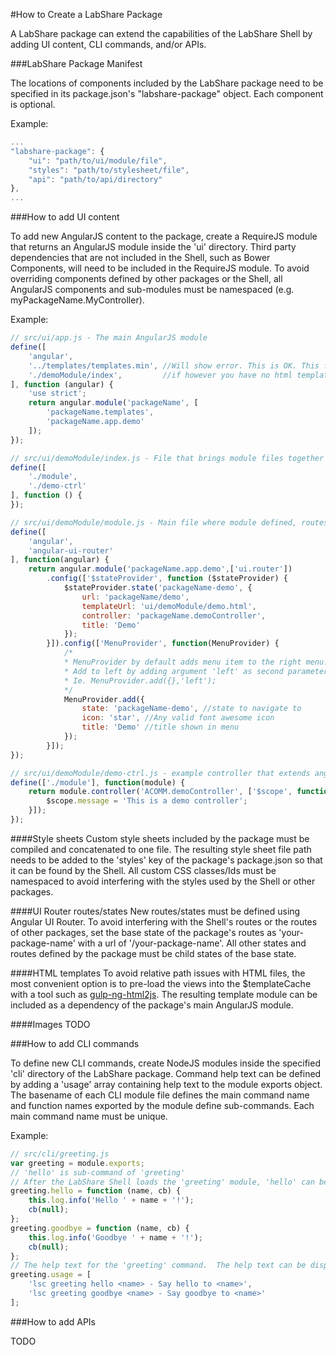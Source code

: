 #How to Create a LabShare Package

A LabShare package can extend the capabilities of the LabShare Shell by adding UI content, CLI commands, and/or APIs.

###LabShare Package Manifest

The locations of components included by the LabShare package need to be specified in its package.json's
"labshare-package" object.  Each component is optional.

Example:
```javascript
...
"labshare-package": {
    "ui": "path/to/ui/module/file",
    "styles": "path/to/stylesheet/file",
    "api": "path/to/api/directory"
},
...
```

###How to add UI content

To add new AngularJS content to the package, create a RequireJS module that returns an AngularJS module inside the 'ui' directory.
Third party dependencies that are not included in the Shell, such as Bower Components, will need to be included 
in the RequireJS module.  To avoid overriding components defined by other packages or the Shell,
all AngularJS components and sub-modules must be namespaced (e.g. myPackageName.MyController).

Example:
```javascript
// src/ui/app.js - The main AngularJS module
define([
    'angular',
    '../templates/templates.min', //Will show error. This is OK. This file is generated upon build.
    './demoModule/index',         //if however you have no html templates in package, then remove '../template/templates.min'
], function (angular) {
    'use strict';
    return angular.module('packageName', [
        'packageName.templates',
        'packageName.app.demo'
    ]);
});
```
```javascript
// src/ui/demoModule/index.js - File that brings module files together and referenced in app.js
define([
    './module',
    './demo-ctrl'
], function () {
});
```
```javascript
// src/ui/demoModule/module.js - Main file where module defined, routes added, menu items added
define([
    'angular',
    'angular-ui-router'
], function(angular) {
    return angular.module('packageName.app.demo',['ui.router'])
        .config(['$stateProvider', function ($stateProvider) {
            $stateProvider.state('packageName-demo', {
                url: 'packageName/demo',
                templateUrl: 'ui/demoModule/demo.html',
                controller: 'packageName.demoController',
                title: 'Demo'
            });
        }]).config(['MenuProvider', function(MenuProvider) {
            /*
            * MenuProvider by default adds menu item to the right menu.
            * Add to left by adding argument 'left' as second parameter to add.
            * Ie. MenuProvider.add({},'left');
            */
            MenuProvider.add({
                state: 'packageName-demo', //state to navigate to
                icon: 'star', //Any valid font awesome icon
                title: 'Demo' //title shown in menu
            });
        }]);
});
```
```javascript
// src/ui/demoModule/demo-ctrl.js - example controller that extends angular module
define(['./module'], function(module) {
    return module.controller('ACOMM.demoController', ['$scope', function($scope) {
        $scope.message = 'This is a demo controller';
    }]);
});
```


####Style sheets
Custom style sheets included by the package must be compiled and concatenated to one file.  The resulting
style sheet file path needs to be added to the 'styles' key of the package's package.json so that it can be found by the
Shell.  All custom CSS classes/Ids must be namespaced to avoid interfering with the styles used by the Shell or other packages.

####UI Router routes/states
New routes/states must be defined using Angular UI Router.  To avoid interfering with the Shell's routes or the routes
of other packages, set the base state of the package's routes as 'your-package-name' with a url of '/your-package-name'.
All other states and routes defined by the package must be child states of the base state.

####HTML templates
To avoid relative path issues with HTML files, the most convenient option is to pre-load the views into the $templateCache
with a tool such as [gulp-ng-html2js](https://www.npmjs.com/package/gulp-ng-html2js).  The resulting template module can be included as
a dependency of the package's main AngularJS module.

####Images
TODO

###How to add CLI commands

To define new CLI commands, create NodeJS modules inside the specified 'cli' directory of the LabShare package.  Command help
text can be defined by adding a 'usage' array containing help text to the module exports object.  The basename of each CLI module file
defines the main command name and function names exported by the module define sub-commands.  Each main command name
must be unique.

Example:
```javascript
// src/cli/greeting.js
var greeting = module.exports;
// 'hello' is sub-command of 'greeting'
// After the LabShare Shell loads the 'greeting' module, 'hello' can be invoked using `lsc greeting hello <name>`.
greeting.hello = function (name, cb) {
    this.log.info('Hello ' + name + '!');
    cb(null);
};
greeting.goodbye = function (name, cb) {
    this.log.info('Goodbye ' + name + '!');
    cb(null);
};
// The help text for the 'greeting' command.  The help text can be displayed with `lsc help greeting`.
greeting.usage = [
    'lsc greeting hello <name> - Say hello to <name>',
    'lsc greeting goodbye <name> - Say goodbye to <name>'
];
```

###How to add APIs

TODO